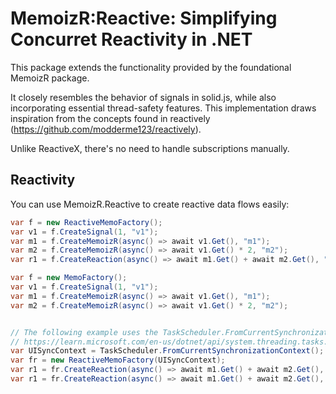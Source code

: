# MemoizR:Reactive: Simplifying Concurret Reactivity in .NET

This package extends the functionality provided by the foundational MemoizR package.

It closely resembles the behavior of signals in solid.js, while also incorporating essential thread-safety features. This implementation draws inspiration from the concepts found in reactively (https://github.com/modderme123/reactively).

Unlike ReactiveX, there's no need to handle subscriptions manually.

## Reactivity
You can use MemoizR.Reactive to create reactive data flows easily:

```csharp
var f = new ReactiveMemoFactory();
var v1 = f.CreateSignal(1, "v1");
var m1 = f.CreateMemoizR(async() => await v1.Get(), "m1");
var m2 = f.CreateMemoizR(async() => await v1.Get() * 2, "m2");
var r1 = f.CreateReaction(async() => await m1.Get() + await m2.Get(), "r1");
```

```csharp
var f = new MemoFactory();
var v1 = f.CreateSignal(1, "v1");
var m1 = f.CreateMemoizR(async() => await v1.Get(), "m1");
var m2 = f.CreateMemoizR(async() => await v1.Get() * 2, "m2");


// The following example uses the TaskScheduler.FromCurrentSynchronizationContext method in a Windows Presentation Foundation (WPF) app to schedule
// https://learn.microsoft.com/en-us/dotnet/api/system.threading.tasks.taskscheduler?view=net-7.0#specifying-a-synchronization-context
var UISyncContext = TaskScheduler.FromCurrentSynchronizationContext();
var fr = new ReactiveMemoFactory(UISyncContext);
var r1 = fr.CreateReaction(async() => await m1.Get() + await m2.Get(), "r1");
var r1 = fr.CreateReaction(async() => await m1.Get() + await m2.Get(), "r1");
```